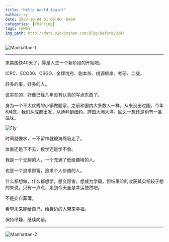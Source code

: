 ```yaml
---
title: "Hello World Again!"
author: xy
date: 2023-10-04 01:00:00 -0400
categories: [Thinking]
tags: [EMO]
img_path: http://data.yinxinghan.com/Blog/Before2024/
---
```

![Manhattan-1](Manhattan/1.jpeg)

---

来美国快40天了，算是人生一个新阶段的开始吧。

ICPC、ECO30、CSGO、金辉悦府、剧本杀、桃源柳岸、考研、二战...

好多的事，好多的人。

说实在的，好像已经几年没有认真的写点东西了。

身为一个不太优秀的小镇做题家，之前和国内大多数人一样，从来没出过国。今年8月底，我们从成都出发，从迪拜到纽约，跨国大洲大洋，回头一想还是别有一番滋味。

![Fly](Dubai2023/1.jpeg)

时间就像水，一不留神就被海绵吸走了。

体重还是下不去，数学还是学不会。

我是一个无聊的人，一个充满了低级趣味的人。

也是一个追求财富，追求个人价值的人。

什么都想做，什么都想学，想变厉害，想成为学霸，但结果论的收获其实相较于想的来说，只有一点点，走到今天全是幸运使然吧。

不是妄自菲薄。

希望未来能给自己，给身边的人带来幸福。

保持冷静，继续向前。

---

![Manhattan-2](Manhattan/2.jpeg)





